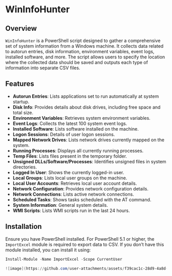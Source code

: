 # WinInfoHunter

## Overview

`WinInfoHunter` is a PowerShell script designed to gather a comprehensive set of system information from a Windows machine. It collects data related to autorun entries, disk information, environment variables, event logs, installed software, and more. The script allows users to specify the location where the collected data should be saved and outputs each type of information into separate CSV files.

## Features

- **Autorun Entries**: Lists applications set to run automatically at system startup.
- **Disk Info**: Provides details about disk drives, including free space and total size.
- **Environment Variables**: Retrieves system environment variables.
- **Event Logs**: Collects the latest 100 system event logs.
- **Installed Software**: Lists software installed on the machine.
- **Logon Sessions**: Details of user logon sessions.
- **Mapped Network Drives**: Lists network drives currently mapped on the system.
- **Running Processes**: Displays all currently running processes.
- **Temp Files**: Lists files present in the temporary folder.
- **Unsigned DLLs/Software/Processes**: Identifies unsigned files in system directories.
- **Logged In User**: Shows the currently logged-in user.
- **Local Groups**: Lists local user groups on the machine.
- **Local User Accounts**: Retrieves local user account details.
- **Network Configuration**: Provides network configuration details.
- **Network Connections**: Lists active network connections.
- **Scheduled Tasks**: Shows tasks scheduled with the AT command.
- **System Information**: General system details.
- **WMI Scripts**: Lists WMI scripts run in the last 24 hours.

## Installation

Ensure you have PowerShell installed. For PowerShell 5.1 or higher, the `ImportExcel` module is required to export data to CSV. If you don’t have this module installed, you can install it using:

```powershell
Install-Module -Name ImportExcel -Scope CurrentUser

![image](https://github.com/user-attachments/assets/f39cac1c-28d9-4a8d-acff-580cb5502073)

